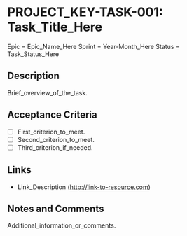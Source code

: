 # PROJECT_KEY-TASK-001: Task_Title_Here

Epic = Epic_Name_Here
Sprint = Year-Month_Here
Status = Task_Status_Here

## Description
Brief_overview_of_the_task.

## Acceptance Criteria
- [ ] First_criterion_to_meet.
- [ ] Second_criterion_to_meet.
- [ ] Third_criterion_if_needed.

## Links
- Link_Description (http://link-to-resource.com)

## Notes and Comments
Additional_information_or_comments.
